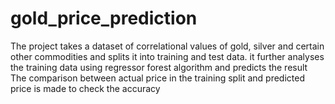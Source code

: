 # gold_price_prediction
The project takes a dataset of correlational values of gold, silver and certain other commodities and splits it into training and test data.
it further analyses the training data using regressor forest algorithm and predicts the result
The comparison between actual price in the training split and predicted price is made to check the accuracy
